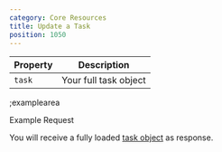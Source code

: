 ```yaml
---
category: Core Resources
title: Update a Task
position: 1050
---
```


| Property | Description |
|---|---|
| `task` | Your full task object |

;examplearea

Example Request

<RequestExample url="https://mapi.storyblok.com/v1/spaces/606/tasks/124" httpMethod="PUT" :requestObject='{"task":{"name":"My Updated Task Name","task_type":"webhook","webhook_url":"https://www.storyblok.com"}}'></RequestExample>

You will receive a fully loaded [task object](#core-resources/tasks/the-task-object) as response.